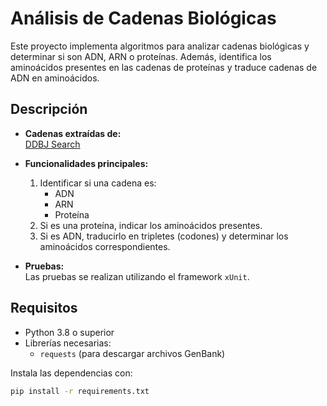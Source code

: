 # Análisis de Cadenas Biológicas

Este proyecto implementa algoritmos para analizar cadenas biológicas y determinar si son ADN, ARN o proteínas. Además, identifica los aminoácidos presentes en las cadenas de proteínas y traduce cadenas de ADN en aminoácidos.

## Descripción

- **Cadenas extraídas de:**  
  [DDBJ Search](https://ddbj.nig.ac.jp/arsa/search?lang=en&cond=quick_search&query=o&operator=AND)

- **Funcionalidades principales:**
  1. Identificar si una cadena es:
     - ADN
     - ARN
     - Proteína
  2. Si es una proteína, indicar los aminoácidos presentes.
  3. Si es ADN, traducirlo en tripletes (codones) y determinar los aminoácidos correspondientes.

- **Pruebas:**  
  Las pruebas se realizan utilizando el framework `xUnit`.

## Requisitos

- Python 3.8 o superior
- Librerías necesarias:
  - `requests` (para descargar archivos GenBank)

Instala las dependencias con:

```bash
pip install -r requirements.txt